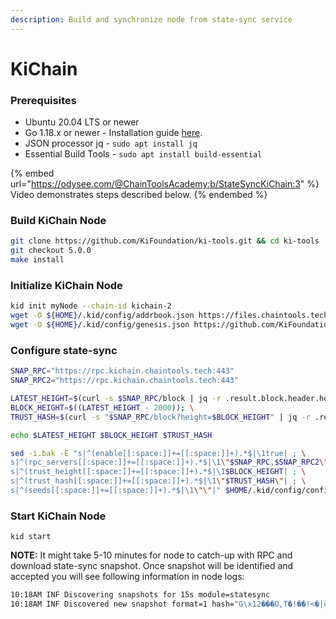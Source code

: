 ```yaml
---
description: Build and synchronize node from state-sync service
---
```


# KiChain

### Prerequisites

* Ubuntu 20.04 LTS or newer
* Go 1.18.x or newer - Installation guide [here](../../home/installation-guides/install-golang.md).
* JSON processor jq - `sudo apt install jq`
* Essential Build Tools - `sudo apt install build-essential`

{% embed url="https://odysee.com/@ChainToolsAcademy:b/StateSyncKiChain:3" %}
Video demonstrates steps described below.
{% endembed %}

### Build KiChain Node

```bash
git clone https://github.com/KiFoundation/ki-tools.git && cd ki-tools
git checkout 5.0.0
make install
```

### Initialize KiChain Node

```bash
kid init myNode --chain-id kichain-2
wget -O ${HOME}/.kid/config/addrbook.json https://files.chaintools.tech/chains/kichain/addrbook.json
wget -O ${HOME}/.kid/config/genesis.json https://github.com/KiFoundation/ki-networks/raw/v0.1/Mainnet/kichain-2/genesis.json
```

### Configure state-sync

```bash
SNAP_RPC="https://rpc.kichain.chaintools.tech:443"
SNAP_RPC2="https://rpc.kichain.chaintools.tech:443"

LATEST_HEIGHT=$(curl -s $SNAP_RPC/block | jq -r .result.block.header.height); \
BLOCK_HEIGHT=$((LATEST_HEIGHT - 2000)); \
TRUST_HASH=$(curl -s "$SNAP_RPC/block?height=$BLOCK_HEIGHT" | jq -r .result.block_id.hash)

echo $LATEST_HEIGHT $BLOCK_HEIGHT $TRUST_HASH

sed -i.bak -E "s|^(enable[[:space:]]+=[[:space:]]+).*$|\1true| ; \
s|^(rpc_servers[[:space:]]+=[[:space:]]+).*$|\1\"$SNAP_RPC,$SNAP_RPC2\"| ; \
s|^(trust_height[[:space:]]+=[[:space:]]+).*$|\1$BLOCK_HEIGHT| ; \
s|^(trust_hash[[:space:]]+=[[:space:]]+).*$|\1\"$TRUST_HASH\"| ; \
s|^(seeds[[:space:]]+=[[:space:]]+).*$|\1\"\"|" $HOME/.kid/config/config.toml
```

### Start KiChain Node

```
kid start
```

**NOTE:** It might take 5-10 minutes for node to catch-up with RPC and download state-sync snapshot. Once snapshot will be identified and accepted you will see following information in node logs:

```bash
10:18AM INF Discovering snapshots for 15s module=statesync                                                              10:18AM INF Discovered new snapshot format=1 hash="D\x03I\x02!0B�\bE�&\\j���A�\x04t��(a��ڬ�,;" height=11294000 module=statesync
10:18AM INF Discovered new snapshot format=1 hash="G\x12���O,T�!��!<�|ӧd�F��}\\{_ˋx%�" height=11292000 module=statesync 10:18AM INF Discovered new snapshot format=1 hash="\x14wT9/�<���쿚��\x16\x17�T\x12�n\aQJ�(}Qm�5" height=11290000 module=statesync                                                                                                               10:18AM INF Discovered new snapshot format=1 hash="�ʈ���vXV#\x14�ĵ��)РPir[ߖ\x14\x18e��bL" height=11288000 module=statesync                                                                                                                      10:18AM INF Discovered new snapshot format=1 hash="G��'�@=\fDl����\x01�\v1\au�Gl�W@����#i" height=11286000 module=statesync                                                                                                                     10:18AM INF VerifyHeader hash=8DF7257D0ADE198F8D6BDA7E1E8963913D59A41BC1B73B2651EAE790F33ABF8F height=11294001 module=light                                                                                                                     10:18AM INF VerifyHeader hash=AFC1C3AE90C6C4746DB2A8066D9066E78C7675AB8844468E725C004BFCF03F65 height=11294002 module=light                                                                                                                     10:18AM INF Offering snapshot to ABCI app format=1 hash="D\x03I\x02!0B�\bE�&\\j���A�\x04t��(a��ڬ�,;" height=11294000 module=statesync                                                                                                           10:18AM INF Snapshot accepted, restoring format=1 hash="D\x03I\x02!0B�\bE�&\\j���A�\x04t��(a��ڬ�,;" height=11294000 module=statesync                                                                                                            10:18AM INF Fetching snapshot chunk chunk=0 format=1 height=11294000 module=statesync total=20                          10:18AM INF Fetching snapshot chunk chunk=2 format=1 height=11294000 module=statesync total=20                          10:18AM INF Fetching snapshot chunk chunk=1 format=1 height=11294000 module=statesync total=20                          10:18AM INF Fetching snapshot chunk chunk=3 format=1 height=11294000 module=statesync total=20               
```
